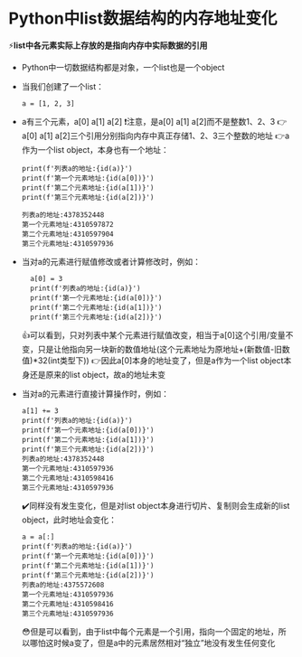 # Python中list数据结构的内存地址变化

:zap:**list中各元素实际上存放的是指向内存中实际数据的引用**

* Python中一切数据结构都是对象，一个list也是一个object
* 当我们创建了一个list：
  ```
  a = [1, 2, 3]
  ```
* a有三个元素，a[0] a[1] a[2]
  :exclamation:注意，是a[0] a[1] a[2]而不是整数1、2、3
  :point_right:a[0] a[1] a[2]三个引用分别指向内存中真正存储1、2、3三个整数的地址
  :point_right:a作为一个list object，本身也有一个地址：
    ```
    print(f'列表a的地址:{id(a)}')
    print(f'第一个元素地址:{id(a[0])}')
    print(f'第二个元素地址:{id(a[1])}')
    print(f'第三个元素地址:{id(a[2])}')

    列表a的地址:4378352448
    第一个元素地址:4310597872
    第二个元素地址:4310597904
    第三个元素地址:4310597936
    ```
* 当对a的元素进行赋值修改或者计算修改时，例如：
  ```
    a[0] = 3
    print(f'列表a的地址:{id(a)}')
    print(f'第一个元素地址:{id(a[0])}')
    print(f'第二个元素地址:{id(a[1])}')
    print(f'第三个元素地址:{id(a[2])}')
  ```
  :thumbsup:可以看到，只对列表中某个元素进行赋值改变，相当于a[0]这个引用/变量不变，只是让他指向另一块新的数值地址(这个元素地址为原地址+(新数值-旧数值)*32(int类型下))
  :point_right:因此a[0]本身的地址变了，但是a作为一个list object本身还是原来的list object，故a的地址未变

* 当对a的元素进行直接计算操作时，例如：
    ```
    a[1] += 3
    print(f'列表a的地址:{id(a)}')
    print(f'第一个元素地址:{id(a[0])}')
    print(f'第二个元素地址:{id(a[1])}')
    print(f'第三个元素地址:{id(a[2])}')
    列表a的地址:4378352448
    第一个元素地址:4310597936
    第二个元素地址:4310598416
    第三个元素地址:4310597936
    ```
    :heavy_check_mark:同样没有发生变化，但是对list object本身进行切片、复制则会生成新的list object，此时地址会变化：
    ```
    a = a[:]
    print(f'列表a的地址:{id(a)}')
    print(f'第一个元素地址:{id(a[0])}')
    print(f'第二个元素地址:{id(a[1])}')
    print(f'第三个元素地址:{id(a[2])}')
    列表a的地址:4375572608
    第一个元素地址:4310597936
    第二个元素地址:4310598416
    第三个元素地址:4310597936
    ```
    :flushed:但是可以看到，由于list中每个元素是一个引用，指向一个固定的地址，所以哪怕这时候a变了，但是a中的元素居然相对“独立”地没有发生任何变化
    